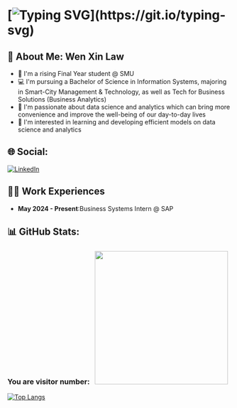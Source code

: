<!--
**wenxinlor/wenxinlor** is a ✨ _special_ ✨ repository because its `README.md` (this file) appears on your GitHub profile.

Here are some ideas to get you started:

- 🔭 I’m currently working on ...
- 🌱 I’m currently learning ...
- 👯 I’m looking to collaborate on ...
- 🤔 I’m looking for help with ...
- 💬 Ask me about ...
- 📫 How to reach me: ...
- 😄 Pronouns: ...
- ⚡ Fun fact: ...
-->
# [![Typing SVG](https://readme-typing-svg.demolab.com?font=Space+Grotesk&weight=700&size=36&duration=3600&pause=1000&color=7491B2&vCenter=true&width=801&lines=Hi+there%2C+welcome+to+my+Github+Profile!)](https://git.io/typing-svg)
## 💫 About Me: Wen Xin Law
<ul>
  <li>🏫 I'm a rising Final Year student @ SMU</li>
  <li>💻 I'm pursuing a Bachelor of Science in Information Systems, majoring in Smart-City Management & Technology, as well as Tech for Business Solutions (Business Analytics) </li>
  <li>💓 I'm passionate about data science and analytics which can bring more convenience and improve the well-being of our day-to-day lives</li>
  <li>🤔 I'm interested in learning and developing efficient models on data science and analytics </li>
</ul>

## 🌐 Social:
[![LinkedIn](https://img.shields.io/badge/LinkedIn-0077B5?style=for-the-badge&logo=linkedin&logoColor=white)](https://www.linkedin.com/in/law-wen-xin/) <br>

## 👨‍💻 Work Experiences
<ul>
  <li> <b>May 2024 - Present</b>:Business Systems Intern @ SAP</li>
</ul>

## 📊 GitHub Stats:
### You are visitor number: &nbsp; <img src="https://profile-counter.glitch.me/wenxinlor/count.svg?" width="300"/>
[![Top Langs](https://github-readme-stats-git-masterrstaa-rickstaa.vercel.app/api/top-langs/?username=wenxinlor&hide=jupyter%20notebook&theme=tokyonight&count-private=true&langs_count=10)](https://github.com/wenxinlor/github-readme-stats)

